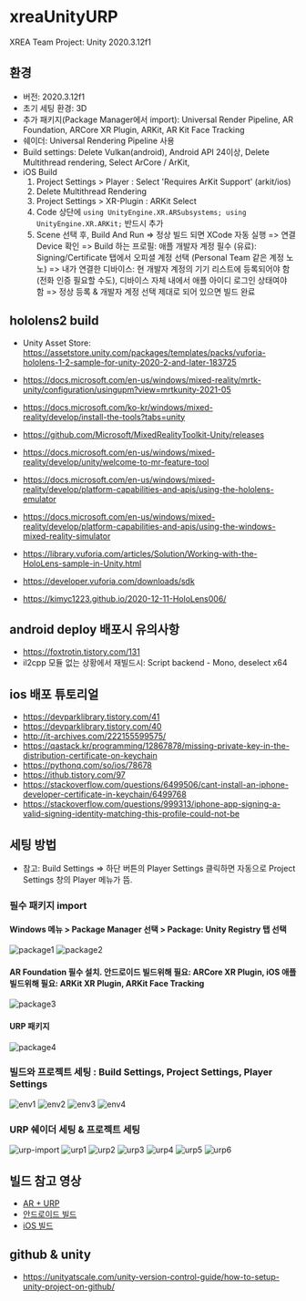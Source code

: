 # xreaUnityURP
XREA Team Project: Unity 2020.3.12f1 

## 환경 
- 버전: 2020.3.12f1
- 초기 세팅 환경: 3D
- 추가 패키지(Package Manager에서 import): Universal Render Pipeline, AR Foundation, ARCore XR Plugin, ARKit, AR Kit Face Tracking
- 쉐이더: Universal Rendering Pipeline 사용
- Build settings: Delete Vulkan(android), Android API 24이상, Delete Multithread rendering, Select ArCore / ArKit, 
- iOS Build
  1. Project Settings > Player : Select 'Requires ArKit Support' (arkit/ios)
  2. Delete Multithread Rendering
  3. Project Settings > XR-Plugin : ARKit Select
  4. Code 상단에 `using UnityEngine.XR.ARSubsystems; using UnityEngine.XR.ARKit;` 반드시 추가
  5. Scene 선택 후, Build And Run => 정상 빌드 되면 XCode 자동 실행 => 연결 Device 확인 => Build 하는 프로필:  애플 개발자 계정 필수 (유료): Signing/Certificate 탭에서 오피셜 계정 선택 (Personal Team 같은 계정 노노) => 내가 연결한 디바이스: 현 개발자 계정의 기기 리스트에 등록되어야 함 (전화 인증 필요할 수도), 디바이스 자체 내에서 애플 아이디 로그인 상태여야 함 => 정상 등록 & 개발자 계정 선택 제대로 되어 있으면 빌드 완료

## hololens2 build
- Unity Asset Store: https://assetstore.unity.com/packages/templates/packs/vuforia-hololens-1-2-sample-for-unity-2020-2-and-later-183725

- https://docs.microsoft.com/en-us/windows/mixed-reality/mrtk-unity/configuration/usingupm?view=mrtkunity-2021-05
- https://docs.microsoft.com/ko-kr/windows/mixed-reality/develop/install-the-tools?tabs=unity
- https://github.com/Microsoft/MixedRealityToolkit-Unity/releases
- https://docs.microsoft.com/en-us/windows/mixed-reality/develop/unity/welcome-to-mr-feature-tool
- https://docs.microsoft.com/en-us/windows/mixed-reality/develop/platform-capabilities-and-apis/using-the-hololens-emulator
- https://docs.microsoft.com/en-us/windows/mixed-reality/develop/platform-capabilities-and-apis/using-the-windows-mixed-reality-simulator
- https://library.vuforia.com/articles/Solution/Working-with-the-HoloLens-sample-in-Unity.html
- https://developer.vuforia.com/downloads/sdk
- https://kimyc1223.github.io/2020-12-11-HoloLens006/

## android deploy 배포시 유의사항
- https://foxtrotin.tistory.com/131
- il2cpp 모듈 없는 상황에서 재빌드시: Script backend - Mono, deselect x64 

## ios 배포 튜토리얼
- https://devparklibrary.tistory.com/41
- https://devparklibrary.tistory.com/40
- http://it-archives.com/222155599575/
- https://qastack.kr/programming/12867878/missing-private-key-in-the-distribution-certificate-on-keychain
- https://pythonq.com/so/ios/78678
- https://ithub.tistory.com/97
- https://stackoverflow.com/questions/6499506/cant-install-an-iphone-developer-certificate-in-keychain/6499768
- https://stackoverflow.com/questions/999313/iphone-app-signing-a-valid-signing-identity-matching-this-profile-could-not-be

## 세팅 방법

- 참고: Build Settings => 하단 버튼의 Player Settings 클릭하면 자동으로 Project Settings 창의 Player 메뉴가 뜸.

### 필수 패키지 import
#### Windows 메뉴 > Package Manager 선택 > Package: Unity Registry 탭 선택
![package1](markdown_images/package1.jpg)
![package2](markdown_images/package2.jpg)
#### AR Foundation 필수 설치. 안드로이드 빌드위해 필요: ARCore XR Plugin, iOS 애플 빌드위해 필요: ARKit XR Plugin, ARKit Face Tracking
![package3](markdown_images/package3.jpg)
#### URP 패키지
![package4](markdown_images/package4.jpg)

### 빌드와 프로젝트 세팅 : Build Settings, Project Settings, Player Settings 
![env1](markdown_images/env-screenshot1.jpg)
![env2](markdown_images/env-screenshot2.jpg)
![env3](markdown_images/env-screenshot3.jpg)
![env4](markdown_images/env-screenshot4.jpg)

### URP 쉐이더 세팅 & 프로젝트 세팅
![urp-import](markdown_images/package4.jpg)
![urp1](markdown_images/urp-screenshot1.jpg)
![urp2](markdown_images/urp-screenshot2.jpg)
![urp3](markdown_images/urp-screenshot3.jpg)
![urp4](markdown_images/urp-screenshot4.jpg)
![urp5](markdown_images/env-urp-screenshot1.jpg)
![urp6](markdown_images/env-urp-screenshot2.jpg)


## 빌드 참고 영상
- [AR + URP](https://www.youtube.com/watch?v=yW34SiaXH7Q)
- [안드로이드 빌드](https://www.youtube.com/watch?v=gi9iHTY9z1o&t=602s)
- [iOS 빌드](https://www.youtube.com/watch?v=0g7tFKEbBNg&t=204s)

## github & unity
- https://unityatscale.com/unity-version-control-guide/how-to-setup-unity-project-on-github/

